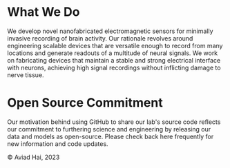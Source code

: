 
# What We Do

We develop novel nanofabricated electromagnetic sensors for minimally invasive recording of brain activity. Our rationale revolves around engineering scalable devices that are versatile enough to record from many locations and generate readouts of a multitude of neural signals. We work on fabricating devices that maintain a stable and strong electrical interface with neurons, achieving high signal recordings without inflicting damage to nerve tissue.

# Open Source Commitment

Our motivation behind using GitHub to share our lab's source code reflects our commitment to furthering science and engineering by releasing our data and models as open-source. Please check back here frequently for new information and code updates.

© Aviad Hai, 2023
